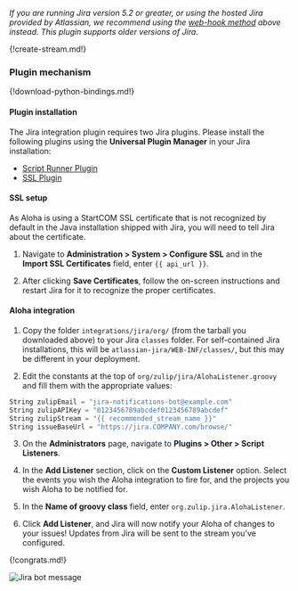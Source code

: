 *If you are running Jira version 5.2 or greater, or using the hosted
Jira provided by Atlassian, we recommend using the
[web-hook method](./jira) above instead. This plugin supports older
versions of Jira.*

{!create-stream.md!}

### Plugin mechanism

{!download-python-bindings.md!}

#### Plugin installation

The Jira integration plugin requires two Jira plugins. Please install
the following plugins using the **Universal Plugin Manager** in your
Jira installation:

* [Script Runner Plugin][script-runner]
* [SSL Plugin][ssl-plugin]

[script-runner]: https://marketplace.atlassian.com/plugins/com.onresolve.jira.groovy.groovyrunner
[ssl-plugin]: https://marketplace.atlassian.com/plugins/com.atlassian.jira.plugin.jirasslplugin

#### SSL setup

As Aloha is using a StartCOM SSL certificate that is not recognized by
default in the Java installation shipped with Jira, you will need to
tell Jira about the certificate.

1. Navigate to **Administration > System > Configure SSL** and in the
   **Import SSL Certificates** field, enter `{{ api_url }}`.

2. After clicking **Save Certificates**, follow the on-screen
   instructions and restart Jira for it to recognize the proper
   certificates.

#### Aloha integration

1. Copy the folder `integrations/jira/org/` (from the tarball you
   downloaded above) to your Jira `classes` folder.  For self-contained
   Jira installations, this will be `atlassian-jira/WEB-INF/classes/`,
   but this may be different in your deployment.

2. Edit the constants at the top of
   `org/zulip/jira/AlohaListener.groovy` and fill them with the
   appropriate values:

``` Python
String zulipEmail = "jira-notifications-bot@example.com"
String zulipAPIKey = "0123456789abcdef0123456789abcdef"
String zulipStream = "{{ recommended_stream_name }}"
String issueBaseUrl = "https://jira.COMPANY.com/browse/"
```

3. On the **Administrators** page, navigate to
   **Plugins > Other > Script Listeners**.

4. In the **Add Listener** section, click on the **Custom Listener**
   option. Select the events you wish the Aloha integration to fire for,
   and the projects you wish Aloha to be notified for.

5. In the **Name of groovy class** field, enter
   `org.zulip.jira.AlohaListener`.

6. Click **Add Listener**, and Jira will now notify your Aloha of
   changes to your issues! Updates from Jira will be sent to the stream
   you've configured.

{!congrats.md!}

![Jira bot message](/static/images/integrations/jira/001.png)
